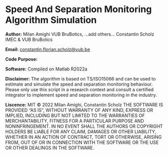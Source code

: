 # Speed And Separation Monitoring Algorithm Simulation

**Author:** Milan Amighi VUB BruBotics, ...add others... Constantin Scholz IMEC & VUB BruBotics

**Email:** constantin.florian.scholz@vub.be

**Code Purpose:**

**Software:** Compiled on Matlab R2022a

**Disclaimer:** The algorithm is based on TS/ISO15066 and can be used to estimate and simulate the speed and separation monitoring behaviour. Please only use this script in a research context and consult a certified integrator to implement speed and separation monitoring in the industry. 

**Liscence:** MIT © 2022 Milan Amighi, Constantin Scholz THE SOFTWARE IS PROVIDED “AS IS”, WITHOUT WARRANTY OF ANY KIND, EXPRESS OR IMPLIED, INCLUDING BUT NOT LIMITED TO THE WARRANTIES OF MERCHANTABILITY, FITNESS FOR A PARTICULAR PURPOSE AND NONINFRINGEMENT. IN NO EVENT SHALL THE AUTHORS OR COPYRIGHT HOLDERS BE LIABLE FOR ANY CLAIM, DAMAGES OR OTHER LIABILITY, WHETHER IN AN ACTION OF CONTRACT, TORT OR OTHERWISE, ARISING FROM, OUT OF OR IN CONNECTION WITH THE SOFTWARE OR THE USE OR OTHER DEALINGS IN THE SOFTWARE.
